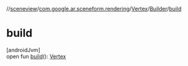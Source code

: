 //[sceneview](../../../../index.md)/[com.google.ar.sceneform.rendering](../../index.md)/[Vertex](../index.md)/[Builder](index.md)/[build](build.md)

# build

[androidJvm]\
open fun [build](build.md)(): [Vertex](../index.md)
